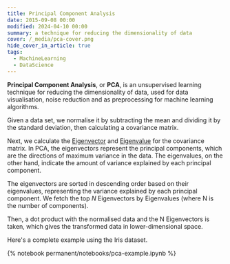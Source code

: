 ```yaml
---
title: Principal Component Analysis
date: 2015-09-08 00:00
modified: 2024-04-10 00:00
summary: a technique for reducing the dimensionality of data
cover: /_media/pca-cover.png
hide_cover_in_article: true
tags:
  - MachineLearning
  - DataScience
---
```


**Principal Component Analysis**, or **PCA**, is an unsupervised learning technique for reducing the dimensionality of data, used for data visualisation, noise reduction and as preprocessing for machine learning algorithms.

Given a data set, we normalise it by subtracting the mean and dividing it by the standard deviation, then calculating a covariance matrix.

Next, we calculate the [Eigenvector](eigenvector.md) and [Eigenvalue](eigenvalue.md) for the covariance matrix. In PCA, the eigenvectors represent the principal components, which are the directions of maximum variance in the data. The eigenvalues, on the other hand, indicate the amount of variance explained by each principal component.

The eigenvectors are sorted in descending order based on their eigenvalues, representing the variance explained by each principal component. We fetch the top $N$ Eigenvectors by Eigenvalues (where N is the number of components).

Then, a dot product with the normalised data and the N Eigenvectors is taken, which gives the transformed data in lower-dimensional space.

Here's a complete example using the Iris dataset.

{% notebook permanent/notebooks/pca-example.ipynb %}
